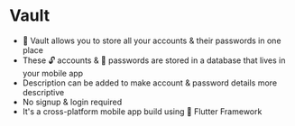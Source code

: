 # Vault

-  🔐 Vault allows you to store all your accounts & their passwords in one place
- These 🔓 accounts & 🔑 passwords are stored in a database that lives in your mobile app
- Description can be added to make account & password details more descriptive
- No signup & login required
- It's a cross-platform mobile app build using 📱 Flutter Framework
